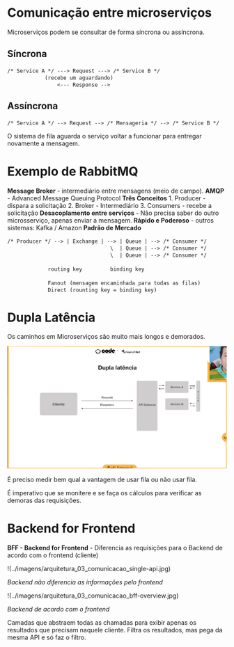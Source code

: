 # Comunicação entre microserviços

Microserviços podem se consultar de forma síncrona ou assíncrona.

## Síncrona

    /* Service A */ ---> Request ---> /* Service B */
                (recebe um aguardando)
                    <--- Response -->

## Assíncrona

    /* Service A */ --> Request --> /* Mensageria */ --> /* Service B */

O sistema de fila aguarda o serviço voltar a funcionar para entregar novamente a mensagem.


# Exemplo de RabbitMQ

**Message Broker** - intermediário entre mensagens (meio de campo).
**AMQP** - Advanced Message Queuing Protocol
**Três Conceitos**
    1. Producer - dispara a solicitação
    2. Broker - Intermediário
    3. Consumers - recebe a solicitação
**Desacoplamento entre serviços** - Não precisa saber do outro microsserviço, apenas enviar a mensagem.
**Rápido e Poderoso** - outros sistemas: Kafka / Amazon 
**Padrão de Mercado**

    /* Producer */ --> | Exchange | --> | Queue | --> /* Consumer */
                                     \  | Queue | --> /* Consumer */
                                     \  | Queue | --> /* Consumer */

                 routing key         binding key

                 Fanout (mensagem encaminhada para todas as filas)
                 Direct (rounting key = binding key)


# Dupla Latência

Os caminhos em Microserviços são muito mais longos e demorados.

![Dupla latência em sistemas monoliticos](../imagens/introducao_03_comunicacao_dupla_latencia.png)

É preciso medir bem qual a vantagem de usar fila ou não usar fila.

É imperativo que se monitere e se faça os cálculos para verificar as demoras das requisições.


# Backend for Frontend

**BFF - Backend for Frontend** - Diferencia as requisições para o Backend de acordo com o frontend (cliente)

!(../imagens/arquitetura_03_comunicacao_single-api.jpg)

_Backend não diferencia as informações pelo frontend_

!(../imagens/arquitetura_03_comunicacao_bff-overview.jpg)

_Backend de acordo com o frontend_

Camadas que abstraem todas as chamadas para exibir apenas os resultados que precisam naquele cliente. Filtra
os resultados, mas pega da mesma API e só faz o filtro.